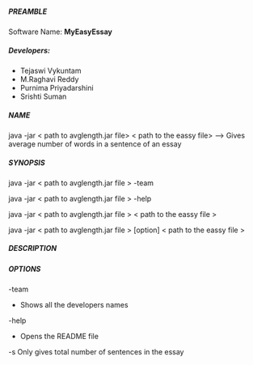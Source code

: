 ##### PREAMBLE
Software Name: **MyEasyEssay**
##### Developers:
- Tejaswi Vykuntam
- M.Raghavi Reddy
- Purnima Priyadarshini
- Srishti Suman

##### NAME
java -jar < path to avglength.jar file> < path to the eassy file> --> Gives average number of words in a sentence of an essay

##### SYNOPSIS
java -jar < path to avglength.jar file > -team

java -jar < path to avglength.jar file > -help

java -jar < path to avglength.jar file > < path to the eassy file >

java -jar < path to avglength.jar file > [option] < path to the eassy file >
##### DESCRIPTION

##### OPTIONS
-team
- Shows all the developers names

-help
- Opens the README file

-s				Only gives total number of sentences in the essay

-w				Only gives total number of words in the essay
##### EXAMPLES
java -jar < path to avglength.jar file > -s < path to the eassy file >
java -jar < path to avglength.jar file > -w < path to the eassy file >